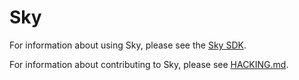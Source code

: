 Sky
===

For information about using Sky, please see the
[Sky SDK](https://github.com/domokit/sky_sdk/).

For information about contributing to Sky, please see [HACKING.md](HACKING.md).
